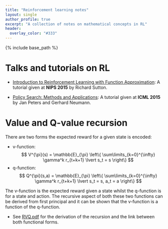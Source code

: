 ```yaml
---
title: "Reinforcement learning notes"
layout: single
author_profile: true
excerpt: "A collection of notes on mathematical concepts in RL"
header:
  overlay_color: "#333"
---
```


{% include base_path %}

<!-- KaTeX -->
<script src="https://cdn.mathjax.org/mathjax/latest/MathJax.js?config=TeX-AMS-MML_HTMLorMML" type="text/javascript"></script>

# Talks and tutorials on RL

* [Introduction to Reinforcement Learning with Function Approximation](http://media.nips.cc/Conferences/2015/tutorialslides/SuttonIntroRL-nips-2015-tutorial.pdf):
A tutorial given at **NIPS 2015** by Richard Sutton.

* [Policy Search: Methods and Applications](http://icml.cc/2015/tutorials/PolicySearch.pdf): A tutorial given at **ICML 2015** by Jan Peters and
  Gerhard Neumann.




# Value and Q-value recursion

There are two forms the expected reward for a given state is encoded:

* v-function: $$  V^{\pi}(s) = \mathbb{E}_{\pi} \left\{ \sum\limits_{k=0}^{\infty} \gamma^k r_{t+k+1} \lvert  s_t = s \right\}  $$
* q-function: $$  Q^{\pi}(s,a) = \mathbb{E}_{\pi} \left\{ \sum\limits_{k=0}^{\infty} \gamma^k r_{t+k+1} \lvert  s_t = s, a_t = a \right\} $$

The v-function is the expected reward given a state whilst the q-function is for a state and action.
The recursive aspect of both these two functions can be derived from first principal and it can be shown that
the v-function is a function of the q-function.

* See [RVQ.pdf](/ml/docs/RQV.pdf) for the derivation of the recursion and the link between both functional forms.
